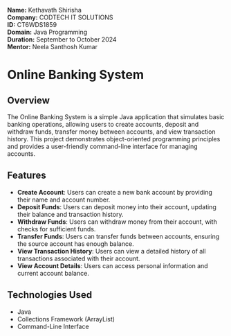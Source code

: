 **Name:** Kethavath Shirisha  
**Company:** CODTECH IT SOLUTIONS  
**ID:** CT6WDS1859  
**Domain:** Java Programming  
**Duration:** September to October 2024  
**Mentor:** Neela Santhosh Kumar  

# Online Banking System

## Overview

The Online Banking System is a simple Java application that simulates basic banking operations, allowing users to create accounts, deposit and withdraw funds, transfer money between accounts, and view transaction history. This project demonstrates object-oriented programming principles and provides a user-friendly command-line interface for managing accounts.

## Features

- **Create Account**: Users can create a new bank account by providing their name and account number.  
- **Deposit Funds**: Users can deposit money into their account, updating their balance and transaction history.  
- **Withdraw Funds**: Users can withdraw money from their account, with checks for sufficient funds.  
- **Transfer Funds**: Users can transfer funds between accounts, ensuring the source account has enough balance.  
- **View Transaction History**: Users can view a detailed history of all transactions associated with their account.  
- **View Account Details**: Users can access personal information and current account balance.  

## Technologies Used

- Java
- Collections Framework (ArrayList)
- Command-Line Interface
